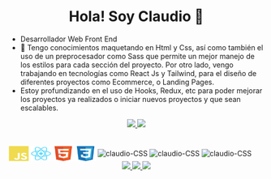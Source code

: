 <h1 align='center'>Hola! Soy Claudio 👋</h1>

- Desarrollador Web Front End
- 💬 Tengo conocimientos maquetando en Html y Css, así como también el uso de un preprocesador como Sass que permite un mejor manejo de los estilos para cada sección del proyecto. Por otro lado, vengo trabajando en tecnologías como React Js y Tailwind, para el diseño de diferentes proyectos como Ecommerce, o Landing Pages.
- Estoy profundizando en el uso de Hooks, Redux, etc para poder mejorar los proyectos ya realizados o iniciar nuevos proyectos y que sean escalables.

<div align="center">
  <a href="https://github.com/claudiosoto91">
  <img height="180em" src="https://github-readme-stats.vercel.app/api?username=claudiosoto91&show_icons=true&theme=radical&include_all_commits=true&count_private=true"/>
  <img height="180em" src="https://github-readme-stats.vercel.app/api/top-langs/?username=claudiosoto91&layout=compact&langs_count=7&theme=radical"/>
</div>

<br>

<div style="display: inline-block" align='center'><br>
  <img align="center" alt="claudio-Js" height="30" width="40" src="https://raw.githubusercontent.com/devicons/devicon/master/icons/javascript/javascript-plain.svg">
  <img align="center" alt="claudio-React" height="30" width="40" src="https://raw.githubusercontent.com/devicons/devicon/master/icons/react/react-original.svg">
  <img align="center" alt="claudio-HTML" height="30" width="40" src="https://raw.githubusercontent.com/devicons/devicon/master/icons/html5/html5-original.svg">
  <img align="center" alt="claudio-CSS" height="30" width="40" src="https://raw.githubusercontent.com/devicons/devicon/master/icons/css3/css3-original.svg">
  <img align="center" alt="claudio-CSS" height="30" width="40" src="https://cdn.jsdelivr.net/gh/devicons/devicon/icons/tailwindcss/tailwindcss-plain.svg" />
  <img align="center" alt="claudio-CSS" height="30" width="40" src="https://cdn.jsdelivr.net/gh/devicons/devicon/icons/sass/sass-original.svg" />
  <img align="center" alt="claudio-CSS" height="50" width="60" src="https://cdn.jsdelivr.net/gh/devicons/devicon/icons/nodejs/nodejs-original-wordmark.svg" />
</div>
  
  <br>
  
  <div align='center'>
    <a href='https://www.linkedin.com/in/claudiosotodev/' target='_blank'> <img src='https://img.shields.io/badge/LinkedIn-0077B5?style=for-the-badge&logo=linkedin&logoColor=white'> </a>
    <a href='https://discord.gg/NRsBN5CU' target='_blank'> <img src='https://img.shields.io/badge/Discord-7289DA?style=for-the-badge&logo=discord&logoColor=white'> </a>
    <a href='https://vercel.com/claudiosoto91/pedi-bar' target='_blank'> <img src='https://img.shields.io/badge/Vercel-000000?style=for-the-badge&logo=vercel&logoColor=white'> </a>
  </div>
